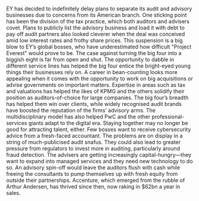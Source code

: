 EY has decided to indefinitely delay plans to separate its audit and advisory businesses due to concerns from its American branch. One sticking point has been the division of the tax practice, which both auditors and advisers covet. Plans to publicly list the advisory business and load it with debt to pay off audit partners also looked cleverer when the deal was conceived amid low interest rates and frothy share prices. This suspension is a big blow to EY’s global bosses, who have underestimated how difficult "Project Everest" would prove to be. The case against turning the big four into a biggish eight is far from open and shut. The opportunity to dabble in different service lines has helped the big four entice the bright-eyed young things their businesses rely on. A career in bean-counting looks more appealing when it comes with the opportunity to work on big acquisitions or advise governments on important matters. Expertise in areas such as tax and valuations has helped the likes of KPMG and the others solidify their position as auditors-of-choice for large companies. The big four’s breadth has helped them win over clients, while widely recognised audit brands have boosted the reputation of the firms’ advisory arms. The multidisciplinary model has also helped PwC and the other professional-services giants adapt to the digital era. Staying together may no longer be good for attracting talent, either. Few bosses want to receive cybersecurity advice from a fresh-faced accountant. The problems are on display in a string of much-publicised audit snafus. They could also lead to greater pressure from regulators to invest more in auditing, particularly around fraud detection. The advisers are getting increasingly capital-hungry—they want to expand into managed services and they need new technology to do so. An advisory spin-off would leave the auditors flush with cash while freeing the consultants to pump themselves up with fresh equity from outside their partnerships. Accenture, which emerged from the rubble of Arthur Andersen, has thrived since then, now raking in $62bn a year in sales.
